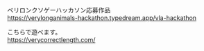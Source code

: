 ベリロンクソゲーハッカソン応募作品  
https://verylonganimals-hackathon.typedream.app/vla-hackathon


こちらで遊べます。  
https://verycorrectlength.com/
